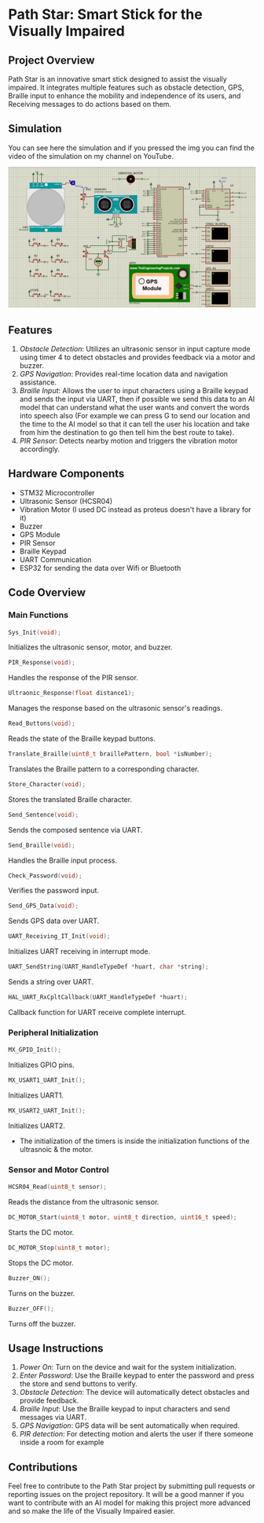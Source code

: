 # Path Star: Smart Stick for the Visually Impaired

## Project Overview

Path Star is an innovative smart stick designed to assist the visually impaired. It integrates multiple features such as obstacle detection, GPS, Braille input to enhance the mobility and independence of its users, and Receiving messages to do actions based on them.

## Simulation

You can see here the simulation and if you pressed the img you can find the video of the simulation on my channel on YouTube.

[![Watch the simulation](Simulation/Path_Star.JPG)](https://youtu.be)

## Features

1. *Obstacle Detection*: Utilizes an ultrasonic sensor in input capture mode using timer 4 to detect obstacles and provides feedback via a motor and buzzer.
2. *GPS Navigation*: Provides real-time location data and navigation assistance.
3. *Braille Input*: Allows the user to input characters using a Braille keypad and sends the input via UART, then if possible we send this data to an AI model that can understand what the user wants and convert the words into speech also (For example we can press G to send our location and the time to the AI model so that it can tell the user his location and take from him the destination to go then tell him the best route to take).
4. *PIR Sensor*: Detects nearby motion and triggers the vibration motor accordingly.

## Hardware Components

- STM32 Microcontroller
- Ultrasonic Sensor (HCSR04)
- Vibration Motor (I used DC instead as proteus doesn't have a library for it)
- Buzzer
- GPS Module
- PIR Sensor
- Braille Keypad
- UART Communication
- ESP32 for sending the data over Wifi or Bluetooth

## Code Overview

### Main Functions

```c
Sys_Init(void);
```
Initializes the ultrasonic sensor, motor, and buzzer.
```c
PIR_Response(void);
```
Handles the response of the PIR sensor.
```c
Ultraonic_Response(float distance1);
```
Manages the response based on the ultrasonic sensor's readings.
```c
Read_Buttons(void);
```
Reads the state of the Braille keypad buttons.
```c
Translate_Braille(uint8_t braillePattern, bool *isNumber);
```
Translates the Braille pattern to a corresponding character.
```c
Store_Character(void);
```
Stores the translated Braille character.
```c
Send_Sentence(void);
```
Sends the composed sentence via UART.
```c
Send_Braille(void);
```
Handles the Braille input process.
```c
Check_Password(void);
```
Verifies the password input.
```c
Send_GPS_Data(void);
```
Sends GPS data over UART.
```c
UART_Receiving_IT_Init(void);
```
Initializes UART receiving in interrupt mode.
```c
UART_SendString(UART_HandleTypeDef *huart, char *string);
```
Sends a string over UART.
```c
HAL_UART_RxCpltCallback(UART_HandleTypeDef *huart);
```
Callback function for UART receive complete interrupt.

### Peripheral Initialization

```c
MX_GPIO_Init();
```
Initializes GPIO pins.
```c
MX_USART1_UART_Init();
```
Initializes UART1.
```c
MX_USART2_UART_Init();
```
Initializes UART2.

- The initialization of the timers is inside the initialization functions of the ultrasnoic & the motor.

### Sensor and Motor Control

```c
HCSR04_Read(uint8_t sensor);
```
Reads the distance from the ultrasonic sensor.
```c
DC_MOTOR_Start(uint8_t motor, uint8_t direction, uint16_t speed);
```
Starts the DC motor.
```c
DC_MOTOR_Stop(uint8_t motor);
```
Stops the DC motor.
```c
Buzzer_ON();
```
Turns on the buzzer.
```c
Buzzer_OFF();
```
Turns off the buzzer.

## Usage Instructions

1. *Power On*: Turn on the device and wait for the system initialization.
2. *Enter Password*: Use the Braille keypad to enter the password and press the store and send buttons to verify.
3. *Obstacle Detection*: The device will automatically detect obstacles and provide feedback.
4. *Braille Input*: Use the Braille keypad to input characters and send messages via UART.
5. *GPS Navigation*: GPS data will be sent automatically when required.
6. *PIR detection*: For detecting motion and alerts the user if there someone inside a room for example

## Contributions

Feel free to contribute to the Path Star project by submitting pull requests or reporting issues on the project repository.
It will be a good manner if you want to contribute with an AI model for making this project more advanced and so make the life of the Visually Impaired easier.


